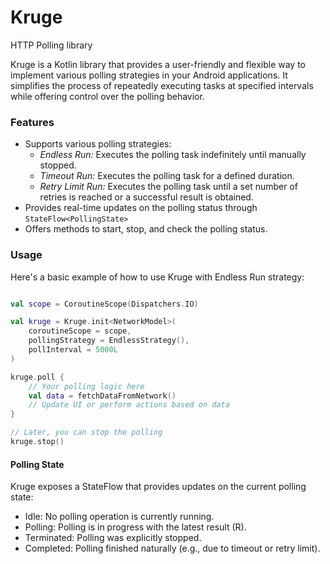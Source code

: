 # Kruge

HTTP Polling library

Kruge is a Kotlin library that provides a user-friendly and flexible way to implement various polling strategies in your Android applications. It simplifies the process of repeatedly executing tasks at specified intervals while offering control over the polling behavior.

### Features

- Supports various polling strategies:
  - *Endless Run:* Executes the polling task indefinitely until manually stopped.
  - *Timeout Run:* Executes the polling task for a defined duration.
  - *Retry Limit Run:* Executes the polling task until a set number of retries is reached or a successful result is obtained.
- Provides real-time updates on the polling status through `StateFlow<PollingState>`
- Offers methods to start, stop, and check the polling status.


### Usage
Here's a basic example of how to use Kruge with Endless Run strategy:

```kotlin

val scope = CoroutineScope(Dispatchers.IO)

val kruge = Kruge.init<NetworkModel>(
    coroutineScope = scope,
    pollingStrategy = EndlessStrategy(),
    pollInterval = 5000L
)

kruge.poll {
    // Your polling logic here
    val data = fetchDataFromNetwork()
    // Update UI or perform actions based on data
}

// Later, you can stop the polling
kruge.stop()

```


#### Polling State
Kruge exposes a StateFlow<PollingState> that provides updates on the current polling state:
- Idle: No polling operation is currently running.
- Polling<R>: Polling is in progress with the latest result (R).
- Terminated: Polling was explicitly stopped.
- Completed: Polling finished naturally (e.g., due to timeout or retry limit).
